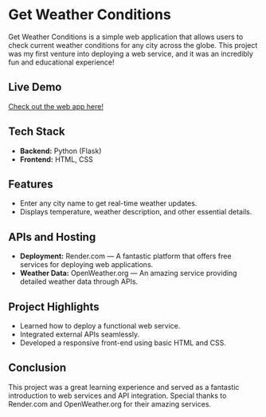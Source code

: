 # Get Weather Conditions

Get Weather Conditions is a simple web application that allows users to check current weather conditions for any city across the globe. This project was my first venture into deploying a web service, and it was an incredibly fun and educational experience!

## Live Demo
[Check out the web app here!](https://my-weather-app-2ha0.onrender.com)

## Tech Stack
- **Backend:** Python (Flask)
- **Frontend:** HTML, CSS

## Features
- Enter any city name to get real-time weather updates.
- Displays temperature, weather description, and other essential details.

## APIs and Hosting
- **Deployment:** Render.com — A fantastic platform that offers free services for deploying web applications.
- **Weather Data:** OpenWeather.org — An amazing service providing detailed weather data through APIs.

## Project Highlights
- Learned how to deploy a functional web service.
- Integrated external APIs seamlessly.
- Developed a responsive front-end using basic HTML and CSS.

## Conclusion
This project was a great learning experience and served as a fantastic introduction to web services and API integration. Special thanks to Render.com and OpenWeather.org for their amazing services.
